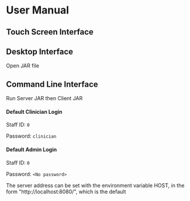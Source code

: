 # User Manual


## Touch Screen Interface



## Desktop Interface
Open JAR file


## Command Line Interface





Run Server JAR then Client JAR

#### Default Clinician Login
Staff ID: `0`

Password: `clinician`

#### Default Admin Login
Staff ID: `0`

Password: `<No password>`


The server address can be set with the environment variable HOST, in the form "http://localhost:8080/", which is the default
